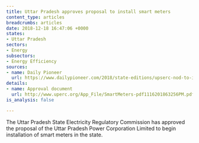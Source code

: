 ```yaml
---
title: Uttar Pradesh approves proposal to install smart meters
content_type: articles
breadcrumbs: articles
date: 2018-12-18 16:47:06 +0000
states:
- Uttar Pradesh
sectors:
- Energy
subsectors:
- Energy Efficiency
sources:
- name: Daily Pioneer
  url: https://www.dailypioneer.com/2018/state-editions/upserc-nod-to-installation-of-smart-meters.html
details:
- name: Approval document
  url: http://www.uperc.org/App_File/SmartMeters-pdf1116201863256PM.pdf
is_analysis: false

---
```

The Uttar Pradesh State Electricity Regulatory Commission has approved the proposal of the Uttar Pradesh Power Corporation Limited to begin installation of smart meters in the state.   